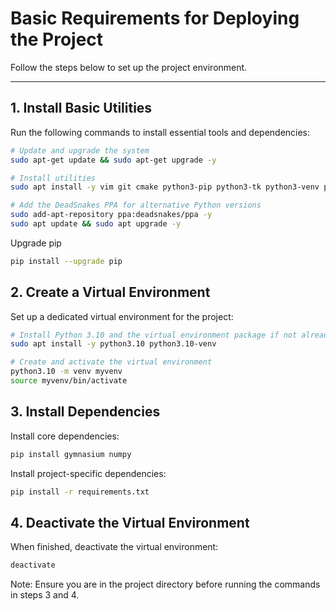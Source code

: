 # Basic Requirements for Deploying the Project

Follow the steps below to set up the project environment.

---

## 1. Install Basic Utilities

Run the following commands to install essential tools and dependencies:

```bash
# Update and upgrade the system
sudo apt-get update && sudo apt-get upgrade -y

# Install utilities
sudo apt install -y vim git cmake python3-pip python3-tk python3-venv pipx

# Add the DeadSnakes PPA for alternative Python versions
sudo add-apt-repository ppa:deadsnakes/ppa -y
sudo apt update && sudo apt upgrade -y
```

Upgrade pip
```bash
pip install --upgrade pip
```

## 2. Create a Virtual Environment

Set up a dedicated virtual environment for the project:

```bash
# Install Python 3.10 and the virtual environment package if not already installed
sudo apt install -y python3.10 python3.10-venv

# Create and activate the virtual environment
python3.10 -m venv myvenv
source myvenv/bin/activate
```

## 3. Install Dependencies

Install core dependencies:

```bash
pip install gymnasium numpy
```

Install project-specific dependencies:

```bash
pip install -r requirements.txt
```

## 4. Deactivate the Virtual Environment

When finished, deactivate the virtual environment:

```bash
deactivate
```

Note: Ensure you are in the project directory before running the commands in steps 3 and 4.
